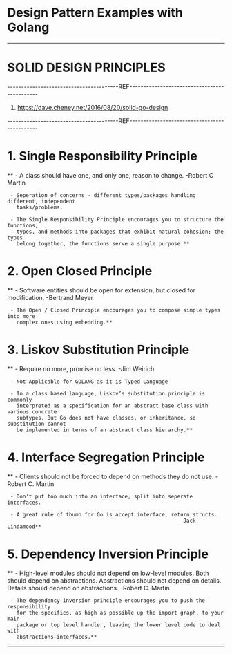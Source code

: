 # Design Pattern Examples with Golang

****************************************************************************************
# SOLID DESIGN PRINCIPLES

----------------------------------------REF---------------------------------------------

1. https://dave.cheney.net/2016/08/20/solid-go-design

----------------------------------------REF---------------------------------------------

# 1. Single Responsibility Principle

**     - A class should have one, and only one, reason to change.
                                                     -Robert C Martin

     - Seperation of concerns - different types/packages handling different, independent
       tasks/problems.

     - The Single Responsibility Principle encourages you to structure the functions, 
       types, and methods into packages that exhibit natural cohesion; the types
       belong together, the functions serve a single purpose.**

# 2. Open Closed Principle

**     - Software entities should be open for extension, but closed for modification.
                                                                     -Bertrand Meyer
     
     - The Open / Closed Principle encourages you to compose simple types into more
       complex ones using embedding.**

# 3. Liskov Substitution Principle

**     - Require no more, promise no less.
                                -Jim Weirich

     - Not Applicable for GOLANG as it is Typed Language

     - In a class based language, Liskov’s substitution principle is commonly
       interpreted as a specification for an abstract base class with various concrete
       subtypes. But Go does not have classes, or inheritance, so substitution cannot
       be implemented in terms of an abstract class hierarchy.**

# 4. Interface Segregation Principle

**     - Clients should not be forced to depend on methods they do not use.
                                                            -Robert C. Martin

     - Don't put too much into an interface; split into seperate interfaces.

     - A great rule of thumb for Go is accept interface, return structs.
                                                            -Jack Lindamood**

# 5. Dependency Inversion Principle

**     - High-level modules should not depend on low-level modules. Both should 
       depend on abstractions. Abstractions should not depend on details.
       Details should depend on abstractions.
                                                            -Robert C. Martin

     - The dependency inversion principle encourages you to push the responsibility
       for the specifics, as high as possible up the import graph, to your main
       package or top level handler, leaving the lower level code to deal with
       abstractions–interfaces.**

****************************************************************************************
